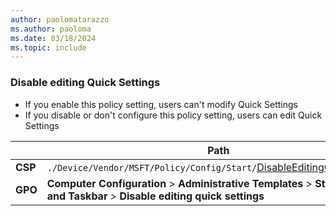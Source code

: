 ```yaml
---
author: paolomatarazzo
ms.author: paoloma
ms.date: 03/18/2024
ms.topic: include
---
```


### Disable editing Quick Settings

- If you enable this policy setting, users can't modify Quick Settings
- If you disable or don't configure this policy setting, users can edit Quick Settings

|  | Path |
|--|--|
| **CSP** | `./Device/Vendor/MSFT/Policy/Config/Start/`[DisableEditingQuickSettings](/windows/client-management/mdm/policy-csp-start#disableeditingquicksettings)|
| **GPO** | **Computer Configuration** > **Administrative Templates** > **Start Menu and Taskbar** > **Disable editing quick settings** |
